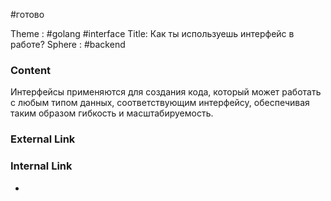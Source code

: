 #готово 

Theme : #golang #interface
Title: Как ты используешь интерфейс в работе?
Sphere : #backend 

### Content

Интерфейсы применяются для создания кода, который может работать с любым типом данных, соответствующим интерфейсу, обеспечивая таким образом гибкость и масштабируемость.

### External Link



### Internal Link

- 